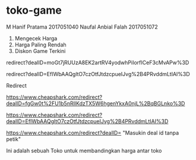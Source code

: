 # toko-game
M Hanif Pratama       2017051040
Naufal Anbial Falah   2017051072

1. Mengecek Harga 
2. Harga Paling Rendah 
3. Diskon Game Terkini


redirect?dealID=moGt7jRUUzA8EK2artRV4yodwhPiIorfICeF3cMvAPw%3D

redirect?dealID=EfIWbAAQgltO7czOtfJtdzcpueIJvg%2B4PRvddmLtIAI%3D


Redirect

https://www.cheapshark.com/redirect?dealID=fgGw0t%2FU1b5nRlIKdzTX5W6hgenYkxA0njL%2BqBGLnko%3D

https://www.cheapshark.com/redirect?dealID=EfIWbAAQgltO7czOtfJtdzcpueIJvg%2B4PRvddmLtIAI%3D

https://www.cheapshark.com/redirect?dealID= "Masukin deal id tanpa petik"



Ini adalah sebuah Toko untuk membandingkan harga antar toko


